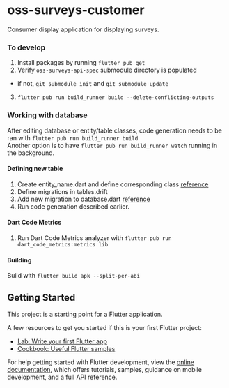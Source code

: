 # oss-surveys-customer

Consumer display application for displaying surveys.

### To develop
1. Install packages by running `flutter pub get`
2. Verify `oss-surveys-api-spec` submodule directory is populated
  - if not, `git submodule init` and `git submodule update`
3. `flutter pub run build_runner build --delete-conflicting-outputs`

### Working with database
After editing database or entity/table classes, code generation needs to be ran with `flutter pub run build_runner build`   
Another option is to have `flutter pub run build_runner watch` running in the background.

#### Defining new table
1. Create entity_name.dart and define corresponding class [reference](https://drift.simonbinder.eu/docs/getting-started/#declaring-tables)
2. Define migrations in tables.drift
3. Add new migration to database.dart [reference](https://drift.simonbinder.eu/docs/advanced-features/migrations/#basics)
4. Run code generation described earlier.

#### Dart Code Metrics
1. Run Dart Code Metrics analyzer with `flutter pub run dart_code_metrics:metrics lib`

#### Building
Build with `flutter build apk --split-per-abi`

## Getting Started

This project is a starting point for a Flutter application.

A few resources to get you started if this is your first Flutter project:

- [Lab: Write your first Flutter app](https://docs.flutter.dev/get-started/codelab)
- [Cookbook: Useful Flutter samples](https://docs.flutter.dev/cookbook)

For help getting started with Flutter development, view the
[online documentation](https://docs.flutter.dev/), which offers tutorials,
samples, guidance on mobile development, and a full API reference.
